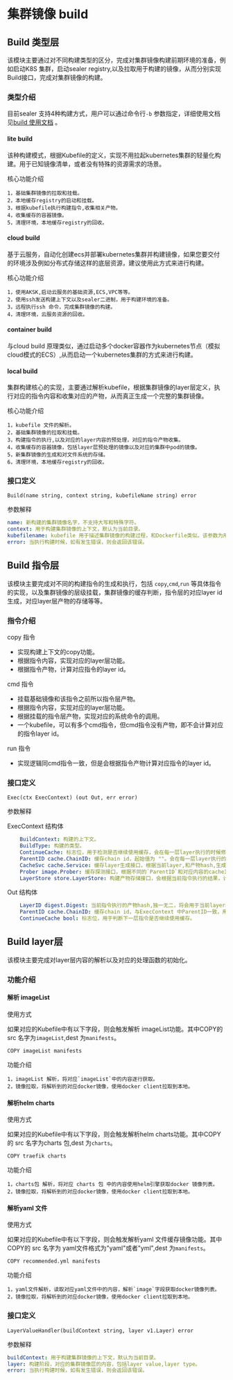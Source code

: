 # 集群镜像 build

## Build 类型层

该模块主要通过对不同构建类型的区分，完成对集群镜像构建前期环境的准备，例如启动K8S 集群，启动sealer registry,以及拉取用于构建的镜像，从而分别实现Build接口，完成对集群镜像的构建。

### 类型介绍

目前sealer 支持4种构建方式，用户可以通过命令行`-b` 参数指定，详细使用文档见[build 使用文档](../build/build_zh.md) 。

#### lite build

该种构建模式，根据Kubefile的定义，实现不用拉起kubernetes集群的轻量化构建。用于已知镜像清单，或者没有特殊的资源需求的场景。

核心功能介绍

    1，基础集群镜像的拉取和挂载。
    2，本地缓存registry的启动和挂载。
    3，根据kubefile执行构建指令,收集相关产物。
    4，收集缓存的容器镜像。
    5，清理环境，本地缓存registry的回收。

#### cloud build

基于云服务，自动化创建ecs并部署kubernetes集群并构建镜像，如果您要交付的环境涉及例如分布式存储这样的底层资源，建议使用此方式来进行构建。

核心功能介绍

    1，使用AKSK,启动云服务的基础资源,ECS,VPC等等。
    2，使用ssh发送构建上下文以及sealer二进制，用于构建环境的准备。
    3，远程执行ssh 命令，完成集群镜像的构建。
    4，清理环境，云服务资源的回收。

#### container build

与cloud build 原理类似，通过启动多个docker容器作为kubernetes节点（模拟cloud模式的ECS）,从而启动一个kubernetes集群的方式来进行构建。

#### local build

集群构建核心的实现，主要通过解析kubefile，根据集群镜像的layer层定义，执行对应的指令内容和收集对应的产物，从而真正生成一个完整的集群镜像。

核心功能介绍

    1，kubefile 文件的解析。
    2，基础集群镜像的拉取和挂载。
    3，构建指令的执行,以及对应的layer内容的预处理，对应的指令产物收集。
    4，收集缓存的容器镜像，包括layer层预处理的镜像以及对应的集群中pod的镜像。
    5，新集群镜像的生成和对文件系统的存储。
    6，清理环境，本地缓存registry的回收。

### 接口定义

`Build(name string, context string, kubefileName string) error`

参数解释

```yaml
name: 新构建的集群镜像名字，不支持大写和特殊字符。
context: 用于构建集群镜像的上下文，默认为当前目录。
kubefilename: kubefile 用于描述集群镜像的构建过程，和Dockerfile类似。该参数为用户自定义的kubefile文件路径。
error: 当执行构建时候，如有发生错误，则会返回该错误。
```

## Build 指令层

该模块主要完成对不同的构建指令的生成和执行，包括 `copy`,`cmd`,`run` 等具体指令的实现，以及集群镜像的层级挂载，集群镜像的缓存判断，指令层的对应layer id生成，对应layer层产物的存储等等。

### 指令介绍

copy 指令

* 实现构建上下文的copy功能。
* 根据指令内容，实现对应的layer层功能。
* 根据指令产物，计算对应指令的layer id。

cmd 指令

* 挂载基础镜像和该指令之前所以指令层产物。
* 根据指令内容，实现对应的layer层功能。
* 根据挂载的指令层产物，实现对应的系统命令的调用。
* 一个kubefile，可以有多个cmd指令，但cmd指令没有产物，即不会计算对应的指令layer id。

run 指令

* 实现逻辑同cmd指令一致，但是会根据指令产物计算对应指令的layer id。

### 接口定义

```shell
Exec(ctx ExecContext) (out Out, err error)
```

参数解释

ExecContext 结构体

```yaml
    BuildContext: 构建的上下文。
    BuildType: 构建的类型。
    ContinueCache: 标志位，用于检测是否继续使用缓存，会在每一层layer执行的时候修改。
    ParentID cache.ChainID: 缓存chain id，起始值为 ""。会在每一层layer执行的时候修改为包括当前layer的chain id。
    CacheSvc cache.Service: 缓存layer生成接口，根据当前layer,和产物hash,生成对应的缓存layer，用于判断缓存是否命中。
    Prober image.Prober: 缓存探测接口，根据不同的`ParentID`和对应内容的cacheID 来判断使用命中缓存。
    LayerStore store.LayerStore: 构建产物存储接口，会根据当前指令执行的结果，计算对应的layerid。
```

Out 结构体

```yaml
    LayerID digest.Digest: 当前指令执行的产物hash,独一无二，将会用于当前layer的存储。
    ParentID cache.ChainID: 缓存chain id，与ExecContext 中ParentID一致，用于下一层指令的缓存判断。
    ContinueCache bool: 标志位，用于判断下一层指令是否继续使用缓存。
```

## Build layer层

该模块主要完成对layer层内容的解析以及对应的处理函数的初始化。

### 功能介绍

#### 解析 imageList

使用方式

如果对应的Kubefile中有以下字段，则会触发解析 imageList功能。其中COPY的 src 名字为`imageList`,dest 为`manifests`。

```shell
COPY imageList manifests
```

功能介绍

    1，imageList 解析，将对应`imageList`中的内容逐行获取。
    2，镜像拉取，将解析到的对应docker镜像，使用docker client拉取到本地。

#### 解析helm charts

使用方式

如果对应的Kubefile中有以下字段，则会触发解析helm charts功能。其中COPY的 src 名字为charts 包,dest 为`charts`。

```shell
COPY traefik charts
```

功能介绍

    1，charts包 解析，将对应 charts 包 中的内容使用helm引擎获取docker 镜像列表。
    2，镜像拉取，将解析到的对应docker镜像，使用docker client拉取到本地。

#### 解析yaml 文件

使用方式

如果对应的Kubefile中有以下字段，则会触发解析yaml 文件缓存镜像功能。其中COPY的 src 名字为 yaml文件格式为"yaml"或者"yml",dest 为`manifests`。

```shell
COPY recommended.yml manifests
```

功能介绍

    1，yaml文件解析，读取对应yaml文件中的内容，解析`image`字段获取docker镜像列表。
    2，镜像拉取，将解析到的对应docker镜像，使用docker client拉取到本地。

### 接口定义

```shell
LayerValueHandler(buildContext string, layer v1.Layer) error
```

参数解释

```yaml
buildContext: 用于构建集群镜像的上下文，默认为当前目录。
layer: 构建阶段，对应的集群镜像层的内容，包括layer value,layer type。
error: 当执行构建时候，如有发生错误，则会返回该错误。
```